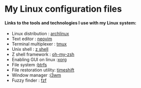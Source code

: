 # My Linux configuration files

#### Links to the tools and technologies I use with my Linux system:
- Linux distribution : [archlinux](https://archlinux.org/)
- Text editor : [neovim](https://neovim.io/)
- Terminal multiplexer : [tmux](https://github.com/tmux/tmux/wiki)
- Unix shell : [z  shell](https://www.zsh.org/)
- Z shell framework : [oh-my-zsh](https://www.ohmyz.sh/)
- Enabling GUI on linux :[xorg](https://www.x.org/wiki/)
- File system :[btrfs](https://btrfs.readthedocs.io/en/latest/)
- File restoration utility: [timeshift](https://github.com/linuxmint/timeshift)
- Window manager :[i3wm](https://i3wm.org/)
- Fuzzy finder : [fzf](https://github.com/junegunn/fzf)
